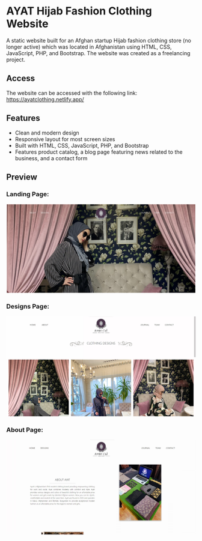 # AYAT Hijab Fashion Clothing Website

A static website built for an Afghan startup Hijab fashion clothing store (no longer active) which was located in Afghanistan using HTML, CSS, JavaScript, PHP, and Bootstrap. The website was created as a freelancing project.

## Access
The website can be accessed with the following link:
https://ayatclothing.netlify.app/

## Features

- Clean and modern design
- Responsive layout for most screen sizes
- Built with HTML, CSS, JavaScript, PHP, and Bootstrap
- Features product catalog, a blog page featuring news related to the business, and a contact form


## Preview

### Landing Page:
<img width="800" src="https://github.com/msrezaie/Clothing-Fashion-Website/blob/main/img/ayat-landing.jpg"/>

### Designs Page:
<img width="800" src="https://github.com/msrezaie/Clothing-Fashion-Website/blob/main/img/ayat-designs.jpg"/>

### About Page:
<img width="800" src="https://github.com/msrezaie/Clothing-Fashion-Website/blob/main/img/ayat-about.jpg"/>
